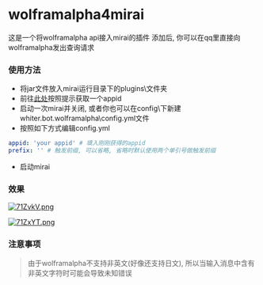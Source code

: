 # wolframalpha4mirai

这是一个将wolframalpha api接入mirai的插件
添加后, 你可以在qq里直接向wolframalpha发出查询请求

### 使用方法
* 将jar文件放入mirai运行目录下的plugins\文件夹
* 前往[此处](https://developer.wolframalpha.com/portal/myapps/index.html)按照提示获取一个appid
* 启动一次mirai并关闭, 或者你也可以在config\下新建whiter.bot.wolframalpha\config.yml文件
* 按照如下方式编辑config.yml
```yaml
appid: 'your appid' # 填入刚刚获得的appid
prefix: '' # 触发前缀, 可以省略, 省略时默认使用两个单引号做触发前缀
```
* 启动mirai

### 效果

 [![71ZvkV.png](https://s4.ax1x.com/2022/01/14/71ZvkV.png)](https://imgtu.com/i/71ZvkV)

 [![71ZxYT.png](https://s4.ax1x.com/2022/01/14/71ZxYT.png)](https://imgtu.com/i/71ZxYT)

### 注意事项
> 由于wolframalpha不支持非英文(好像还支持日文), 所以当输入消息中含有非英文字符时可能会导致未知错误
